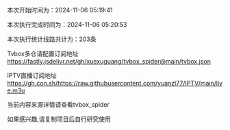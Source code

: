 
本次开始时间为：2024-11-06 05:19:41

本次执行完成时间为：2024-11-06 05:20:53

本次执行统计线路共计为：203条

Tvbox多仓请配置订阅地址 https://fastly.jsdelivr.net/gh/xuexuguang/tvbox_spider@main/tvbox.json

IPTV直播订阅地址 https://gh.con.sh/https://raw.githubusercontent.com/yuanzl77/IPTV/main/live.m3u

当前内容来源详情请查看tvbox_spider

如果感兴趣,请复制项目后自行研究使用
